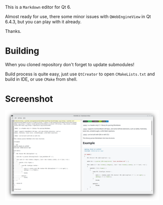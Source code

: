 This is a `Markdown` editor for Qt 6.

Almost ready for use, there some minor issues with `QWebEngineView` in Qt 6.4.3,
but you can play with it already.

Thanks.

# Building

When you cloned repository don't forget to update submodules!

Build process is quite easy, just use `QtCreator` to open `CMakeLists.txt` and build in IDE, or use
`CMake` from shell.

# Screenshot

![md-editor](md-editor.png)
